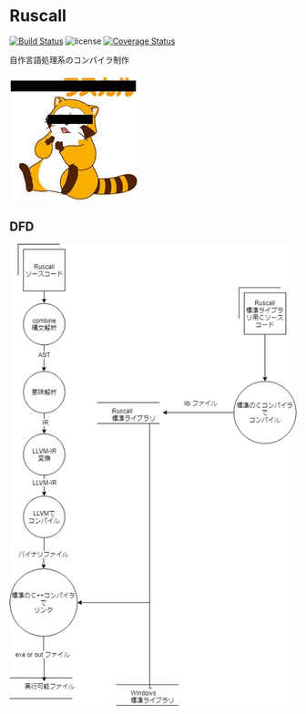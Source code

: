 # Ruscall
[![Build Status](https://travis-ci.org/elipmoc/Ruscall.svg?branch=develop)](https://travis-ci.org/elipmoc/Ruscall)
![license](https://img.shields.io/github/license/mashape/apistatus.svg)
[![Coverage Status](https://coveralls.io/repos/github/elipmoc/Ruscall/badge.svg)](https://coveralls.io/github/elipmoc/Ruscall)


自作言語処理系のコンパイラ制作

![ラスカル](https://raw.githubusercontent.com/elipmoc/Ruscall/develop/image.jpg "ラスカル")

## DFD
![dfd](https://raw.githubusercontent.com/elipmoc/Ruscall/develop/DFD.png "dfd")
